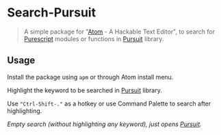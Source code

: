 # Search-Pursuit

>A simple package for "[Atom](https://atom.io/) - A Hackable Text Editor", to search for [Purescript](http://www.purescript.org/) modules or functions in [Pursuit](https://pursuit.purescript.org/) library.


## Usage

Install the package using `apm` or through Atom install menu.

Highlight the keyword to be searched in [Pursuit](https://pursuit.purescript.org/) library.

Use `"Ctrl-Shift-."` as a hotkey or use Command Palette to search after highlighting.

*Empty search (without highlighting any keyword), just opens [Pursuit](https://pursuit.purescript.org/).*

